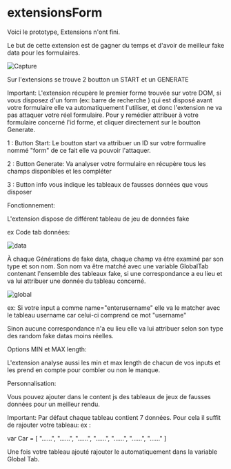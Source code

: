 # extensionsForm

Voici le prototype, Extensions n'ont fini.

Le but de cette extension est de gagner du temps et d'avoir de meilleur fake data pour les formulaires.

![Capture](https://user-images.githubusercontent.com/55709173/66256937-83442200-e793-11e9-8cf4-68feaa1b4d3c.PNG)

Sur l'extensions se trouve 2 boutton un START et un GENERATE

Important: L'extension récupère le premier forme trouvée sur votre DOM, si vous disposez d'un form (ex: barre de recherche ) qui est disposé avant votre formulaire elle va automatiquement l'utiliser, et donc l'extension ne va pas attaquer votre réel formulaire. Pour y remédier attribuer à votre formulaire concerné l'id forme, et cliquer directement sur le boutton Generate. 

1 : Button Start: Le boutton start va attribuer un ID sur votre formualire nommé "form" de ce fait elle va pouvoir l'attaquer.

2 : Button Generate: Va analyser votre formulaire en récupère tous les champs disponibles et les compléter

3 : Button info vous indique les tableaux de fausses données que vous disposer

Fonctionnement:

L'extension dispose de différent tableau de jeu de données fake 

ex Code tab données:

![data](https://user-images.githubusercontent.com/55709173/66257098-395c3b80-e795-11e9-8471-187b0f8e5cfc.PNG)

À chaque Générations de fake data, chaque champ va être examiné par son type et son nom. Son nom va être matché avec une variable GlobalTab contenant l'ensemble des tableaux fake, si une correspondance a eu lieu et va lui attribuer une donnée du tableau concerné.

![global](https://user-images.githubusercontent.com/55709173/66257183-fd75a600-e795-11e9-819b-af59932e5116.PNG)


ex: Si votre input a comme name="enterusername" elle va le matcher avec le tableau username car celui-ci comprend ce mot "username"

Sinon aucune correspondance n'a eu lieu elle va lui attribuer selon son type des random fake datas moins réelles. 

Options MIN et MAX length:

L'extension analyse aussi les min et max length de chacun de vos inputs et les prend en compte pour combler ou non le manque.

Personnalisation: 

Vous pouvez ajouter dans le content js des tableaux de jeux de fausses données pour un meilleur rendu.

Important: Par défaut chaque tableau contient 7 données.
Pour cela il suffit de rajouter votre tableau: ex :

var Car = [
  "......",
  "......",
  "......",
  "......",
  "......",
  "......",
  "......"
]

Une fois votre tableau ajouté rajouter le automatiquement dans la variable Global Tab.
